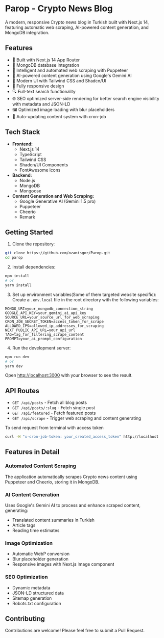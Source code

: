 # Parop - Crypto News Blog

A modern, responsive Crypto news blog in Turkish built with Next.js 14, featuring automatic web scraping, AI-powered content generation, and MongoDB integration.

## Features

- 🚀 Built with Next.js 14 App Router
- 💾 MongoDB database integration
- 🤖 Intelligent and automated web scraping with Puppeteer
- 🧠 AI-powered content generation using Google's Gemini AI
- 🎨 Modern UI with Tailwind CSS and Shadcn/UI
- 📱 Fully responsive design
- 🔍 Full-text search functionality
- 🌐 SEO optimized server-side rendering for better search engine visibility with metadata and JSON-LD
- 🖼️ Optimized image loading with blur placeholders
- 🔄 Auto-updating content system with cron-job

## Tech Stack

- **Frontend:**
  - Next.js 14
  - TypeScript
  - Tailwind CSS
  - Shadcn/UI Components
  - FontAwesome Icons
- **Backend:**
  - Node.js
  - MongoDB
  - Mongoose
- **Content Generation and Web Scraping:**
  - Google Generative AI (Gemini 1.5 pro)
  - Puppeteer
  - Cheerio
  - Remark

## Getting Started

1. Clone the repository:

```bash
git clone https://github.com/ozanisgor/Parop.git
cd parop
```

2. Install dependencies:

```bash
npm install
# or
yarn install
```

3. Set up environment variables(Some of them targeted website specific):
   Create a `.env.local` file in the root directory with the following variables:

```env
MONGO_URI=your_mongodb_connection_string
GOOGLE_API_KEY=your_gemini_ai_api_key
SOURCE_URL=your_source_url_for_web_scraping
CRON_JOB_SECRET_TOKEN=access_token_for_scrape
ALLOWED_IPS=allowed_ip_addresses_for_scraping
NEXT_PUBLIC_API_URL=your_api_url
TAG=tag_for_filtering_scrape_content
PROMPT=your_ai_prompt_configuration
```

4. Run the development server:

```bash
npm run dev
# or
yarn dev
```

Open [http://localhost:3000](http://localhost:3000) with your browser to see the result.

## API Routes

- `GET /api/posts` - Fetch all blog posts
- `GET /api/posts/:slug` - Fetch single post
- `GET /api/featured` - Fetch featured posts
- `GET /api/scrape` - Trigger web scraping and content generating

To send request from terminal with access token

```bash
curl -H "x-cron-job-token: your_created_access_token" http://localhost:3000/api/scrape
```

## Features in Detail

### Automated Content Scraping

The application automatically scrapes Crypto news content using Puppeteer and Cheerio, storing it in MongoDB.

### AI Content Generation

Uses Google's Gemini AI to process and enhance scraped content, generating:

- Translated content summaries in Turkish
- Article tags
- Reading time estimates

### Image Optimization

- Automatic WebP conversion
- Blur placeholder generation
- Responsive images with Next.js Image component

### SEO Optimization

- Dynamic metadata
- JSON-LD structured data
- Sitemap generation
- Robots.txt configuration

## Contributing

Contributions are welcome! Please feel free to submit a Pull Request.
